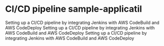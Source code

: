 # CI/CD pipeline sample-applicatil 

Setting up a CI/CD pipeline by integrating Jenkins with AWS CodeBuild and AWS CodeDeploy
Setting up a CI/CD pipeline by integrating Jenkins with AWS CodeBuild and AWS CodeDeploy
Setting up a CI/CD pipeline by integrating Jenkins with AWS CodeBuild and AWS CodeDeploy

